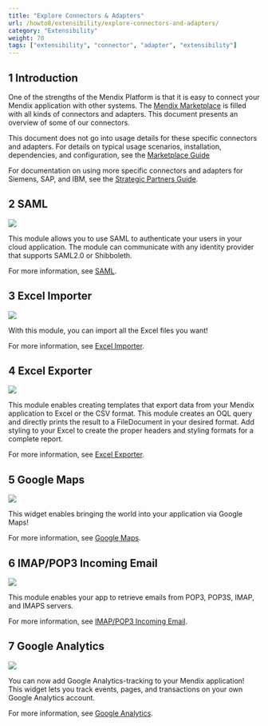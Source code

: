 ```yaml
---
title: "Explore Connectors & Adapters"
url: /howto8/extensibility/explore-connectors-and-adapters/
category: "Extensibility"
weight: 70
tags: ["extensibility", "connector", "adapter", "extensibility"]
---
```


## 1 Introduction

One of the strengths of the Mendix Platform is that it is easy to connect your Mendix application with other systems. The [Mendix Marketplace](https://marketplace.mendix.com/) is filled with all kinds of connectors and adapters. This document presents an overview of some of our connectors.

This document does not go into usage details for these specific connectors and adapters. For details on typical usage scenarios, installation, dependencies, and configuration, see the [Marketplace Guide](/appstore/)

For documentation on using more specific connectors and adapters for Siemens, SAP, and IBM, see the [Strategic Partners Guide](/partners/).

## 2 SAML

![](/attachments/howto8/extensibility/explore-connectors-and-adapters/SAML.png)

This module allows you to use SAML to authenticate your users in your cloud application. The module can communicate with any identity provider that supports SAML2.0 or Shibboleth.

For more information, see [SAML](/appstore/modules/saml/).

## 3 Excel Importer

![](/attachments/howto8/extensibility/explore-connectors-and-adapters/excel_importer.png)

With this module, you can import all the Excel files you want!

For more information, see [Excel Importer](/appstore/modules/excel-importer/).

## 4 Excel Exporter

![](/attachments/howto8/extensibility/explore-connectors-and-adapters/excel_exporter.png)

This module enables creating templates that export data from your Mendix application to Excel or the CSV format. This module creates an OQL query and directly prints the result to a FileDocument in your desired format. Add styling to your Excel to create the proper headers and styling formats for a complete report.

For more information, see [Excel Exporter](/appstore/modules/excel-exporter/).

## 5 Google Maps

![](/attachments/howto8/extensibility/explore-connectors-and-adapters/google_maps.png)

This widget enables bringing the world into your application via Google Maps!

For more information, see [Google Maps](/appstore/widgets/google-maps/).

## 6 IMAP/POP3 Incoming Email

![](/attachments/howto8/extensibility/explore-connectors-and-adapters/imap.png)

This module enables your app to retrieve emails from POP3, POP3S, IMAP, and IMAPS servers.

For more information, see [IMAP/POP3 Incoming Email](/appstore/modules/imap/).

## 7 Google Analytics

![](/attachments/howto8/extensibility/explore-connectors-and-adapters/google_analytics.png)

You can now add Google Analytics-tracking to your Mendix application! This widget lets you track events, pages, and transactions on your own Google Analytics account.

For more information, see [Google Analytics](/appstore/widgets/google-analytics/).